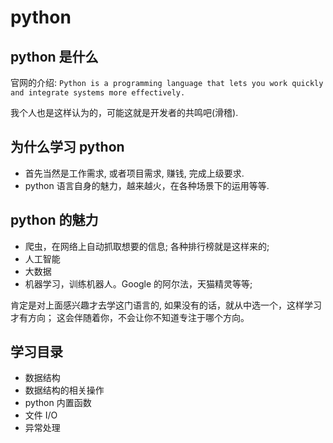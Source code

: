 # python

## python 是什么

官网的介绍: `Python is a programming language that lets you work quickly and integrate systems more effectively.`

我个人也是这样认为的，可能这就是开发者的共鸣吧(滑稽).

## 为什么学习 python

- 首先当然是工作需求, 或者项目需求, 赚钱, 完成上级要求.
- python 语言自身的魅力，越来越火，在各种场景下的运用等等.

## python 的魅力

- 爬虫，在网络上自动抓取想要的信息; 各种排行榜就是这样来的;
- 人工智能
- 大数据
- 机器学习，训练机器人。Google 的阿尔法，天猫精灵等等;

肯定是对上面感兴趣才去学这门语言的, 如果没有的话，就从中选一个，这样学习才有方向；
这会伴随着你，不会让你不知道专注于哪个方向。

## 学习目录

- 数据结构
- 数据结构的相关操作
- python 内置函数
- 文件 I/O
- 异常处理
